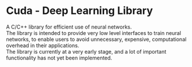 # Cuda - Deep Learning Library

A C/C++ library for efficient use of neural networks. <br/>
The library is intended to provide very low level interfaces to train neural networks, to enable users to avoid unnecessary, expensive, computational overhead in their applications. <br/>
The library is currently at a very early stage, and a lot of important functionality has not yet been implemented.
